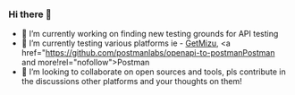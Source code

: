 ### Hi there 👋 
- 🔭 I’m currently working on finding new testing grounds for API testing
- 🌱 I’m currently testing various platforms ie - <a href="https://github.com/up9inc/mizu" rel="nofollow">GetMizu</a>, <a href="https://github.com/postmanlabs/openapi-to-postmanPostman and more!rel="nofollow">Postman</a>
- 👯 I’m looking to collaborate on open sources and tools, pls contribute in the discussions other platforms and your thoughts on them!

<!--
**AviC75/AviC75** is a ✨ _special_ ✨ repository because its `README.md` (this file) appears on your GitHub profile.

Here are some ideas to get you started:

- 🔭 I’m currently working on finding new testing grounds for API testing
- 🌱 I’m currently learning alot about it
- 👯 I’m looking to collaborate on open sources and tools
- 🤔 I’m looking for help with ...
- 💬 Ask me about ...
- 📫 How to reach me: ...
- 😄 Pronouns: ...
- ⚡ Fun fact: ...
-->
